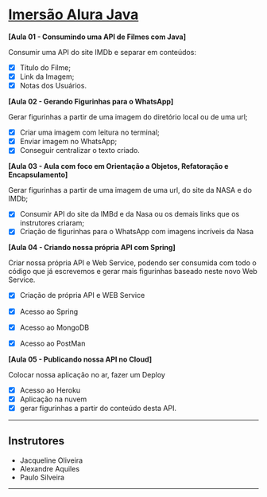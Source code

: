 # [Imersão Alura Java](https://www.alura.com.br/imersao-java?version=java2)

 
**[Aula 01 - Consumindo uma API de Filmes com Java]**
 
Consumir uma API do site IMDb e separar em conteúdos:
- [x] Título do Filme;
- [x] Link da Imagem;
- [x] Notas dos Usuários.

**[Aula 02 - Gerando Figurinhas para o WhatsApp]**

Gerar figurinhas a partir de uma imagem do diretório local ou de uma url;

- [x] Criar uma imagem com leitura no terminal;
- [x] Enviar imagem no WhatsApp;
- [x] Conseguir centralizar o texto criado.

**[Aula 03 - Aula com foco em Orientação a Objetos, Refatoração e Encapsulamento]**   

Gerar figurinhas a partir de uma imagem de uma url, do site da NASA e do IMDb;

- [x] Consumir API do site da IMBd e da Nasa ou os demais links que os instrutores criaram;
- [x] Criação de figurinhas para o WhatsApp com imagens incríveis da Nasa

**[Aula 04 - Criando nossa própria API com Spring]**

Criar nossa própria API e Web Service, podendo ser consumida com todo o código que já escrevemos e gerar mais figurinhas baseado neste novo Web Service.

- [x] Criação de própria API e WEB Service
- [x] Acesso ao Spring 
- [x] Acesso ao MongoDB
- [x] Acesso ao PostMan


**[Aula 05 - Publicando nossa API no Cloud]**

Colocar nossa aplicação no ar, fazer um Deploy

- [x] Acesso ao Heroku
- [x] Aplicação na nuvem
- [x] gerar figurinhas a partir do conteúdo desta API.

_____________________

## Instrutores
- Jacqueline Oliveira
- Alexandre Aquiles
- Paulo Silveira
_____________
